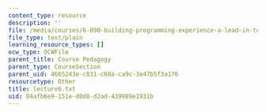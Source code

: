 ```yaml
---
content_type: resource
description: ''
file: /media/courses/6-090-building-programming-experience-a-lead-in-to-6-001-january-iap-2005/04afb6e9151ed0d8d2ad439989e1931b_lecture6.txt
file_type: text/plain
learning_resource_types: []
ocw_type: OCWFile
parent_title: Course Pedagogy
parent_type: CourseSection
parent_uid: 4665243e-c831-c68a-ca9c-3e47b5f3a176
resourcetype: Other
title: lecture6.txt
uid: 04afb6e9-151e-d0d8-d2ad-439989e1931b
---
```


